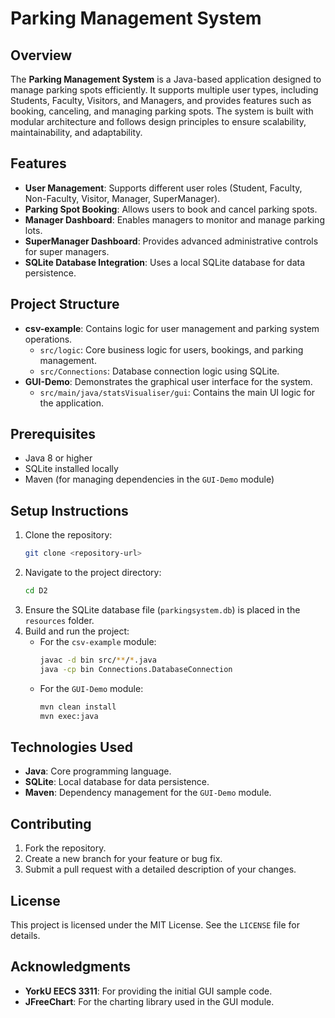# Parking Management System

## Overview
The **Parking Management System** is a Java-based application designed to manage parking spots efficiently. It supports multiple user types, including Students, Faculty, Visitors, and Managers, and provides features such as booking, canceling, and managing parking spots. The system is built with modular architecture and follows design principles to ensure scalability, maintainability, and adaptability.

## Features
- **User Management**: Supports different user roles (Student, Faculty, Non-Faculty, Visitor, Manager, SuperManager).
- **Parking Spot Booking**: Allows users to book and cancel parking spots.
- **Manager Dashboard**: Enables managers to monitor and manage parking lots.
- **SuperManager Dashboard**: Provides advanced administrative controls for super managers.
- **SQLite Database Integration**: Uses a local SQLite database for data persistence.

## Project Structure
- **csv-example**: Contains logic for user management and parking system operations.
  - `src/logic`: Core business logic for users, bookings, and parking management.
  - `src/Connections`: Database connection logic using SQLite.
- **GUI-Demo**: Demonstrates the graphical user interface for the system.
  - `src/main/java/statsVisualiser/gui`: Contains the main UI logic for the application.

## Prerequisites
- Java 8 or higher
- SQLite installed locally
- Maven (for managing dependencies in the `GUI-Demo` module)

## Setup Instructions
1. Clone the repository:
   ```bash
   git clone <repository-url>
   ```
2. Navigate to the project directory:
   ```bash
   cd D2
   ```
3. Ensure the SQLite database file (`parkingsystem.db`) is placed in the `resources` folder.
4. Build and run the project:
   - For the `csv-example` module:
     ```bash
     javac -d bin src/**/*.java
     java -cp bin Connections.DatabaseConnection
     ```
   - For the `GUI-Demo` module:
     ```bash
     mvn clean install
     mvn exec:java
     ```

## Technologies Used
- **Java**: Core programming language.
- **SQLite**: Local database for data persistence.
- **Maven**: Dependency management for the `GUI-Demo` module.


## Contributing
1. Fork the repository.
2. Create a new branch for your feature or bug fix.
3. Submit a pull request with a detailed description of your changes.

## License
This project is licensed under the MIT License. See the `LICENSE` file for details.

## Acknowledgments
- **YorkU EECS 3311**: For providing the initial GUI sample code.
- **JFreeChart**: For the charting library used in the GUI module.
